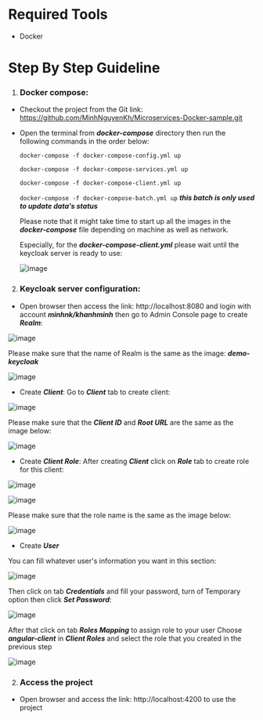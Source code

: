 # Required Tools
* Docker
# Step By Step Guideline
1. ### Docker compose:
* Checkout the project from the Git link: https://github.com/MinhNguyenKh/Microservices-Docker-sample.git
* Open the terminal from _**docker-compose**_ directory then run the following commands in the order below:

	`docker-compose -f docker-compose-config.yml up`
	
	`docker-compose -f docker-compose-services.yml up`
	
	`docker-compose -f docker-compose-client.yml up`
	
	`docker-compose -f docker-compose-batch.yml up` ***this batch is only used to update data's status***
	
	Please note that it might take time to start up all the images in the _**docker-compose**_ file depending on machine as well as network. 
	
	Especially, for the _***docker-compose-client.yml***_ please wait until the keycloak server is ready to use:
	
	![image](https://user-images.githubusercontent.com/67884799/125185273-f038f580-e25e-11eb-8b5a-1d2f4142bf21.png)

2. ### Keycloak server configuration:
* Open browser then access the link: http://localhost:8080 and login with account _***minhnk/khanhminh***_ then go to Admin Console page to create ***Realm***:

![image](https://user-images.githubusercontent.com/67884799/125185330-473eca80-e25f-11eb-8d1e-0b6c8b0a0529.png)

Please make sure that the name of Realm is the same as the image: ***demo-keycloak***

![image](https://user-images.githubusercontent.com/67884799/125185385-853bee80-e25f-11eb-928e-3ec4ef3f491a.png)

* Create _***Client***_: Go to _***Client***_ tab to create client:

![image](https://user-images.githubusercontent.com/67884799/125185460-df3cb400-e25f-11eb-81ea-bcd952f61f67.png)

Please make sure that the _***Client ID***_ and _***Root URL***_ are the same as the image below:

![image](https://user-images.githubusercontent.com/67884799/125185470-efed2a00-e25f-11eb-82da-80bb058c8c22.png)

* Create _***Client Role***_: After creating _***Client***_ click on _***Role***_ tab to create role for this client:

![image](https://user-images.githubusercontent.com/67884799/125185518-3f335a80-e260-11eb-84e9-8e01f0ede328.png)

![image](https://user-images.githubusercontent.com/67884799/125185521-45c1d200-e260-11eb-8d92-7273ed85e966.png)

Please make sure that the role name is the same as the image below:

![image](https://user-images.githubusercontent.com/67884799/125185523-4b1f1c80-e260-11eb-8f9b-ee02505b2748.png)

* Create _***User***_

You can fill whatever user's information you want in this section:

![image](https://user-images.githubusercontent.com/67884799/125185544-730e8000-e260-11eb-942f-92d295e768ae.png)

Then click on tab _***Credentials***_ and fill your password, turn of Temporary option then click ***Set Password***:

![image](https://user-images.githubusercontent.com/67884799/125185592-b0730d80-e260-11eb-9375-c5d5b6ba2110.png)

After that click on tab _***Roles Mapping***_ to assign role to your user
Choose ***angular-client*** in ***Client Roles*** and select the role that you created in the previous step

![image](https://user-images.githubusercontent.com/67884799/125185653-05168880-e261-11eb-8176-1e711a221b50.png)

2. ### Access the project
* Open browser and access the link: http://localhost:4200 to use the project
